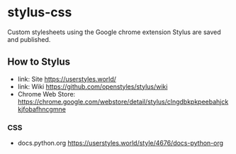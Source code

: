 # stylus-css

Custom stylesheets using the Google chrome extension Stylus are saved and published.

## How to Stylus

- link: Site <https://userstyles.world/>
- link: Wiki <https://github.com/openstyles/stylus/wiki>
- Chrome Web Store: <https://chrome.google.com/webstore/detail/stylus/clngdbkpkpeebahjckkjfobafhncgmne>

### CSS

- docs.python.org <https://userstyles.world/style/4676/docs-python-org>
